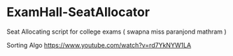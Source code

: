 # ExamHall-SeatAllocator
Seat Allocating script for college exams ( swapna miss paranjond mathram )

Sorting Algo
https://www.youtube.com/watch?v=rd7YkNYW1LA
